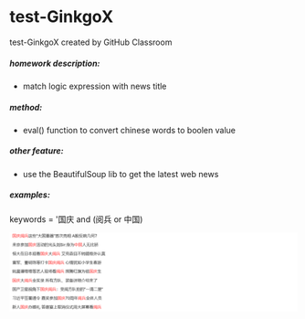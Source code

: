 # test-GinkgoX
test-GinkgoX created by GitHub Classroom

##### homework description:

- match logic expression with news title

##### method: 

- eval() function to convert chinese words to boolen value

##### other feature:

- use the BeautifulSoup lib to get the latest web news

##### examples:

keywords = '国庆 and (阅兵 or 中国)

![result](./result.png)



